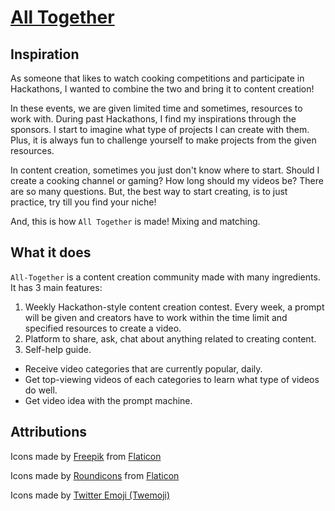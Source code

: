 # [All Together](https://www.all-together.tech)

## Inspiration
As someone that likes to watch cooking competitions and participate in Hackathons, I wanted to combine the two and bring it
to content creation!

In these events, we are given limited time and sometimes, resources to work with. During past Hackathons, I find my inspirations
through the sponsors. I start to imagine what type of projects I can create with them. Plus, it is always fun to challenge 
yourself to make projects from the given resources.  

In content creation, sometimes you just don't know where to start. Should I create a cooking channel or gaming? How long 
should my videos be? There are so many questions. But, the best way to start creating, is to just practice, try till you
find your niche!

And, this is how `All Together` is made! Mixing and matching.

## What it does

`All-Together` is a content creation community made with many ingredients. It has 3 main features: 

1. Weekly Hackathon-style content creation contest. Every week, a prompt will be given and creators have to work within the
time limit and specified resources to create a video. 
2. Platform to share, ask, chat about anything related to creating content.
3. Self-help guide. 

- Receive video categories that are currently popular, daily. 
- Get top-viewing videos of each categories to learn what type of videos do well.
- Get video idea with the prompt machine.



## Attributions
Icons made by [Freepik](https://www.freepik.com) from [Flaticon](https://www.flaticon.com)

Icons made by [Roundicons](https://www.flaticon.com/authors/roundicons) from [Flaticon](https://www.flaticon.com)

Icons made by [Twitter Emoji (Twemoji)](https://github.com/twitter/twemoji)
